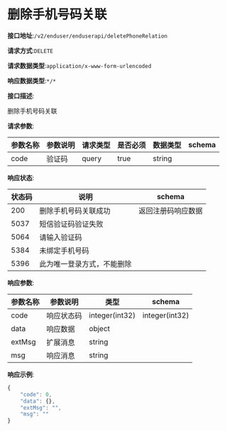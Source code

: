 # 删除手机号码关联


**接口地址**:`/v2/enduser/enduserapi/deletePhoneRelation`


**请求方式**:`DELETE`


**请求数据类型**:`application/x-www-form-urlencoded`


**响应数据类型**:`*/*`


**接口描述**:<p>删除手机号码关联</p>


**请求参数**:


| 参数名称 | 参数说明 | 请求类型 | 是否必须 | 数据类型 | schema |
| -------- | -------- | -------- | -------- | -------- | ------ |
| code     | 验证码   | query    | true     | string   |        |


**响应状态**:


| 状态码 | 说明                       | schema             |
| ------ | -------------------------- | ------------------ |
| 200    | 删除手机号码关联成功       | 返回注册码响应数据 |
| 5037   | 短信验证码验证失败         |                    |
| 5064   | 请输入验证码               |                    |
| 5384   | 未绑定手机号码             |                    |
| 5396   | 此为唯一登录方式，不能删除 |                    |


**响应参数**:


| 参数名称 | 参数说明   | 类型           | schema         |
| -------- | ---------- | -------------- | -------------- |
| code     | 响应状态码 | integer(int32) | integer(int32) |
| data     | 响应数据   | object         |                |
| extMsg   | 扩展消息   | string         |                |
| msg      | 响应消息   | string         |                |


**响应示例**:
```javascript
{
	"code": 0,
	"data": {},
	"extMsg": "",
	"msg": ""
}
```
